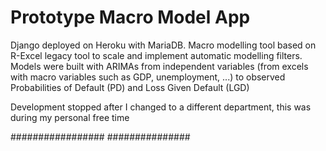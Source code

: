 
# Prototype Macro Model App
Django deployed on Heroku with MariaDB.
Macro modelling tool based on R-Excel legacy tool to scale and implement automatic modelling filters.
Models were built with ARIMAs from independent variables (from excels with macro variables such as GDP, unemployment, ...) to observed Probabilities of Default (PD) and Loss Given Default (LGD)

Development stopped after I changed to a different department, this was during my personal free time

#################
###############

